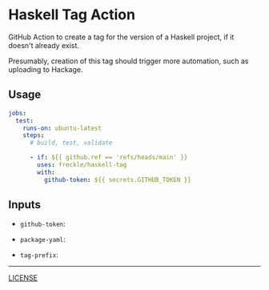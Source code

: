 # Haskell Tag Action

GitHub Action to create a tag for the version of a Haskell project, if it
doesn't already exist.

Presumably, creation of this tag should trigger more automation, such as
uploading to Hackage.

## Usage

```yaml
jobs:
  test:
    runs-on: ubuntu-latest
    steps:
      # build, test, validate

      - if: ${{ github.ref == 'refs/heads/main' }}
        uses: freckle/haskell-tag
        with:
          github-token: ${{ secrets.GITHUB_TOKEN }}
```

## Inputs

- `github-token`:

- `package-yaml`:

- `tag-prefix`:

---

[LICENSE](./LICENSE)

